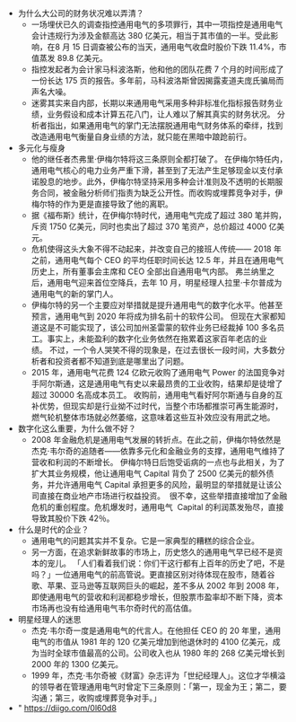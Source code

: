 - 为什么大公司的财务状况难以弄清？
    - 一场埋伏已久的调查指控通用电气的多项罪行，其中一项指控是通用电气会计违规行为涉及金额高达 380 亿美元，相当于其市值的一半。受此影响，在8 月 15 日调查被公布的当天，通用电气收盘时股价下跌 11.4%，市值蒸发 89.8 亿美元。
    - 指控发起者为会计家马科波洛斯，他和他的团队花费 7 个月的时间形成了一份长达 175 页的报告。多年前，马科波洛斯曾因揭露麦道夫庞氏骗局而声名大噪。
    - 迷雾其实来自内部，长期以来通用电气采用多种非标准化指标报告财务业绩，业务假设和成本计算五花八门，让人难以了解其真实的财务状况。 分析者指出，如果通用电气的掌门无法摆脱通用电气财务体系的牵绊，找到改造通用电气衡量自身业绩的方法，就只能在黑暗中踉跄前行。
- 多元化与瘦身
    - 他的继任者杰弗里·伊梅尔特将这三条原则全都打破了。 在伊梅尔特任内，通用电气核心的电力业务严重下滑，甚至到了无法产生足够现金以支付承诺股息的地步。此外，伊梅尔特坚持采用多种会计准则及不透明的长期服务合同，被金融分析师们指责为缺乏公开性。而收购或埋葬竞争对手，伊梅尔特的作为更是直接导致了他的离职。
    - 据《福布斯》统计，在伊梅尔特时代，通用电气完成了超过 380 笔并购，斥资 1750 亿美元，同时也卖出了超过 370 笔资产，总价超过 4000 亿美元。
    - 危机使得这头大象不得不动起来，并改变自己的接班人传统—— 2018 年之前，通用电气每个 CEO 的平均任职时间长达 12.5 年，并且在通用电气历史上，所有董事会主席和 CEO 全部出自通用电气内部。 弗兰纳里之后，通用电气迎来首位空降兵，去年 10 月，明星经理人拉里·卡尔普成为通用电气的新的掌门人。
    - 伊梅尔特的另一个主要应对举措就是提升通用电气的数字化水平。他甚至预言，通用电气到 2020 年将成为排名前十的软件公司。 但现在大家都知道这是不可能实现了，该公司加州圣雷蒙的软件业务已经裁掉 100 多名员工。事实上，未能盈利的数字化业务依然在拖累着这家百年老店的业绩。 不过，一个令人哭笑不得的现象是，在过去很长一段时间，大多数分析者和投资者都不知道到底是哪里出了问题。
    - 2015 年，通用电气花费 124 亿欧元收购了通用电气 Power 的法国竞争对手阿尔斯通，这是通用电气有史以来最昂贵的工业收购，结果却是徒增了超过 30000 名高成本员工。 收购前，通用电气看好阿尔斯通与自身的互补优势，但现实却是行业拗不过时代，当整个市场都推崇可再生能源时，燃气轮机整体市场就必然萎缩，这意味着这些互补效应没有用武之地。
- 数字化这么重要，为什么做不好？
    - 2008 年金融危机是通用电气发展的转折点。在此之前，伊梅尔特依然是杰克·韦尔奇的追随者——依靠多元化和金融业务的支撑，通用电气维持了营收和利润的不断增长。 伊梅尔特日后饱受诟病的一点也与此相关，为了扩大其业务规模，他让通用电气 Capital 背负了 2500 亿美元的额外债务，并允许通用电气 Capital 承担更多的风险，最明显的举措就是让该公司直接在商业地产市场进行权益投资。  很不幸，这些举措直接增加了金融危机的重创程度。危机爆发时，通用电气  Capital 的利润蒸发殆尽，直接导致其股价下跌 42％。
- 什么是时代的企业？
    - 通用电气的问题其实并不复杂。它是一家典型的糟糕的综合企业。
    - 另一方面，在追求新鲜故事的市场上，历史悠久的通用电气早已经不是资本的宠儿。 「人们看着我们说：你们干这行都有上百年的历史了吧，不是吗？」一位通用电气的前高管说。更直接区别对待体现在股市，随着谷歌、苹果、亚马逊等互联网巨头的崛起，差不多从 2002 年到 2008 年，即使通用电气的营收和利润都稳步增长，但股票市盈率却不断下降，资本市场再也没有给通用电气韦尔奇时代的高估值。
- 明星经理人的迷思
    - 杰克·韦尔奇一度是通用电气的代言人。在他担任 CEO 的 20 年里，通用电气的市值从 1981 年的 120 亿美元增加到他退休时的 4100 亿美元，成为当时全球市值最高的公司。公司收入也从 1980 年的 268 亿美元增长到 2000 年的 1300 亿美元。
    - 1999 年，杰克·韦尔奇被《财富》杂志评为「世纪经理人」。这位才华横溢的领导者在管理通用电气时曾定下三条原则：「第一，现金为王；第二，要沟通；第三，收购或埋葬竞争对手。」
- " https://diigo.com/0l60d8
